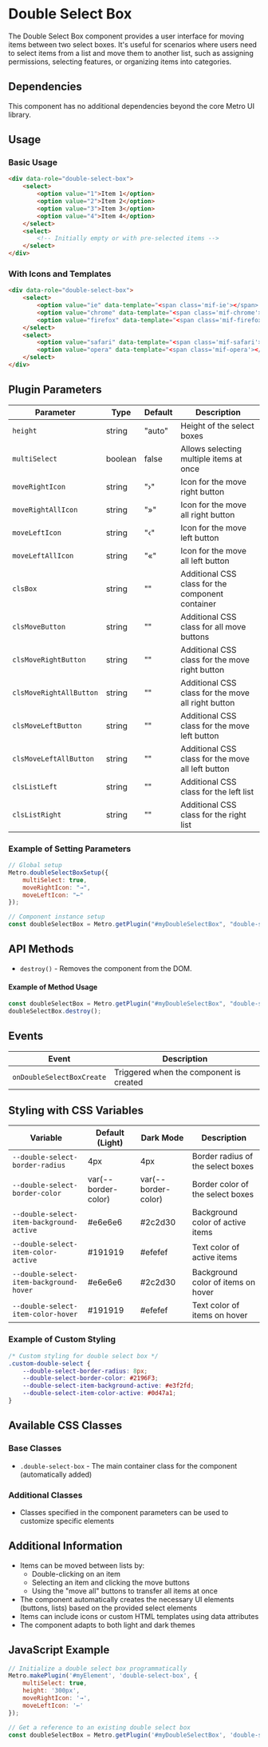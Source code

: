 # Double Select Box

The Double Select Box component provides a user interface for moving items between two select boxes. It's useful for scenarios where users need to select items from a list and move them to another list, such as assigning permissions, selecting features, or organizing items into categories.

## Dependencies

This component has no additional dependencies beyond the core Metro UI library.

## Usage

### Basic Usage

```html
<div data-role="double-select-box">
    <select>
        <option value="1">Item 1</option>
        <option value="2">Item 2</option>
        <option value="3">Item 3</option>
        <option value="4">Item 4</option>
    </select>
    <select>
        <!-- Initially empty or with pre-selected items -->
    </select>
</div>
```

### With Icons and Templates

```html
<div data-role="double-select-box">
    <select>
        <option value="ie" data-template="<span class='mif-ie'></span> $1">IE</option>
        <option value="chrome" data-template="<span class='mif-chrome'></span> $1">Chrome</option>
        <option value="firefox" data-template="<span class='mif-firefox'></span> $1">Firefox</option>
    </select>
    <select>
        <option value="safari" data-template="<span class='mif-safari'></span> $1">Safari</option>
        <option value="opera" data-template="<span class='mif-opera'></span> $1">Opera</option>
    </select>
</div>
```

## Plugin Parameters

| Parameter | Type | Default | Description |
| --------- | ---- | ------- | ----------- |
| `height` | string | "auto" | Height of the select boxes |
| `multiSelect` | boolean | false | Allows selecting multiple items at once |
| `moveRightIcon` | string | "&rsaquo;" | Icon for the move right button |
| `moveRightAllIcon` | string | "&raquo;" | Icon for the move all right button |
| `moveLeftIcon` | string | "&lsaquo;" | Icon for the move left button |
| `moveLeftAllIcon` | string | "&laquo;" | Icon for the move all left button |
| `clsBox` | string | "" | Additional CSS class for the component container |
| `clsMoveButton` | string | "" | Additional CSS class for all move buttons |
| `clsMoveRightButton` | string | "" | Additional CSS class for the move right button |
| `clsMoveRightAllButton` | string | "" | Additional CSS class for the move all right button |
| `clsMoveLeftButton` | string | "" | Additional CSS class for the move left button |
| `clsMoveLeftAllButton` | string | "" | Additional CSS class for the move all left button |
| `clsListLeft` | string | "" | Additional CSS class for the left list |
| `clsListRight` | string | "" | Additional CSS class for the right list |

### Example of Setting Parameters

```javascript
// Global setup
Metro.doubleSelectBoxSetup({
    multiSelect: true,
    moveRightIcon: "→",
    moveLeftIcon: "←"
});

// Component instance setup
const doubleSelectBox = Metro.getPlugin("#myDoubleSelectBox", "double-select-box");
```

## API Methods

+ `destroy()` - Removes the component from the DOM.

#### Example of Method Usage
```javascript
const doubleSelectBox = Metro.getPlugin("#myDoubleSelectBox", "double-select-box");
doubleSelectBox.destroy();
```

## Events

| Event | Description |
| ----- | ----------- |
| `onDoubleSelectBoxCreate` | Triggered when the component is created |

## Styling with CSS Variables

| Variable | Default (Light) | Dark Mode | Description |
| -------- | --------------- | --------- | ----------- |
| `--double-select-border-radius` | 4px | 4px | Border radius of the select boxes |
| `--double-select-border-color` | var(--border-color) | var(--border-color) | Border color of the select boxes |
| `--double-select-item-background-active` | #e6e6e6 | #2c2d30 | Background color of active items |
| `--double-select-item-color-active` | #191919 | #efefef | Text color of active items |
| `--double-select-item-background-hover` | #e6e6e6 | #2c2d30 | Background color of items on hover |
| `--double-select-item-color-hover` | #191919 | #efefef | Text color of items on hover |

### Example of Custom Styling

```css
/* Custom styling for double select box */
.custom-double-select {
    --double-select-border-radius: 8px;
    --double-select-border-color: #2196F3;
    --double-select-item-background-active: #e3f2fd;
    --double-select-item-color-active: #0d47a1;
}
```

## Available CSS Classes

### Base Classes
- `.double-select-box` - The main container class for the component (automatically added)

### Additional Classes
- Classes specified in the component parameters can be used to customize specific elements

## Additional Information

- Items can be moved between lists by:
  - Double-clicking on an item
  - Selecting an item and clicking the move buttons
  - Using the "move all" buttons to transfer all items at once
- The component automatically creates the necessary UI elements (buttons, lists) based on the provided select elements
- Items can include icons or custom HTML templates using data attributes
- The component adapts to both light and dark themes

## JavaScript Example

```javascript
// Initialize a double select box programmatically
Metro.makePlugin('#myElement', 'double-select-box', {
    multiSelect: true,
    height: '300px',
    moveRightIcon: '→',
    moveLeftIcon: '←'
});

// Get a reference to an existing double select box
const doubleSelectBox = Metro.getPlugin('#myDoubleSelectBox', 'double-select-box');
```